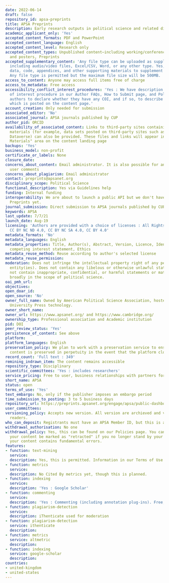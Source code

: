 ```yaml
---
date: 2022-06-14
draft: false
repository_id: apsa-preprints
title: APSA Preprints
description: Early research outputs in political science and related disciplines
academic_applicant_only: 'Yes'
accepted_content_formats: PDF and PowerPoint
accepted_content_language: English
accepted_content_level: Research only
accepted_content_types: Unpublished content—including working/conference papers, presentations,
  and posters, Preprints
accepted_supplementary_content: 'Any file type can be uploaded as supplementary material
  including audio/video files, Excel/CSV, Word, or any other type. Yes, you can upload
  data, code, appendices, and other supporting materials to supplement your main content.
  Any file type is permitted but the maximum file size will be 500MB. '
access_to_content: Anyone may access full items free of charge
access_to_metadata: Free access
accessibility_conflict_interest_procedures: 'Yes : We have description of our conflict
  of interest procedure in our Author FAQs, How to Submit page, and Policies. We ask
  authors to declare whether they have any COI, and if so, to describe it in a declaration
  which is posted on the content page.'
account_creation: Only needed for submission
associated_editor: 'No'
associated_journal: APSA journals published by CUP
author_pid: ORCID
availability_of_associated_content: Links to third-party sites containing supplementary
  materials (for example, data sets posted on third-party sites such as the Harvard
  Dataverse) can also be provided. These files and links will appear in a "Supplementary
  Materials" area on the content landing page
backups: 'Yes'
business_model: non-profit
certificate_or_labels: None
closure_date:
concerns_about_content: Email administrator. It is also possible for any user to 'Report'
  user comments
concerns_about_plagiarism: Email administrator
contact: preprints@apsanet.org
disciplinary_scope: Political Science
functional_description: Yes via Guidelines help
funding: Internal funding
interoperability: We are about to launch a public API but we don't have one on APSA
  Preprints yet.
journal_submission: Direct submission to APSA journals published by CUP
keywords: APSA
last_update: 7/7/21
launch_date: Aug-19
licensing: 'Authors are provided with a choice of licenses : All Rights Reserved,
  CC BY NC ND 4.0, CC BY NC SA 4.0, CC BY 4.0'
metadata_formats: 'No'
metadata_languages: English
metadata_properties: Title, Author(s), Abstract, Version, Licence, Identifier, Author’s
  competing interest statement, Ethics
metadata_reuse_method: Reuse according to author's selected license
metadata_reuse_permission:
moderation: Does not infringe the intellectual property right of any person(s) or
  entity(ies). Does not contain any libelous or otherwise unlawful statements. Does
  not contain inappropriate, confidential, or harmful statements or materials. Falls
  broadly in the scope of political science.
oai_pmh_url:
objectives:
open_doar_id:
open_source: 'No'
owner_full_name: Owned by American Political Science Association, hosted by Cambridge
  University Press technology.
owner_short_name:
owner_url: https://www.apsanet.org/ and https://www.cambridge.org/
ownership_type: Professional association and Academic institution
pid: DOI
peer_review_status: 'Yes'
persistence_of_content: See above
platform:
platform_languages: English
preservation_policy: We plan to work with a preservation service to ensure that all
  content is preserved in perpetuity in the event that the platform closes.
record_count: 'Full text : 349'
remining_indrawn_item: The content remains accessible
repository_type: Disciplinary
scientific_committees: 'Yes : includes researchers'
service_pricing: Free to user, business relationships with partners for hosting services.
short_name: APSA
status: open
terms_of_use: 'Yes'
text_embargo: No, only if the publisher imposes an embargo period
time_submission_to_posting: 3 to 5 business days
repository_url: https://preprints.apsanet.org/engage/apsa/public-dashboard
user_committees:
versioning_policy: Accepts new version. All version are archieved and visible for
  readers.
who_can_deposit: Registrants must have an APSA Member ID, but this is also free.
withdrawal_authorisation: No one
withdrawal_policy: Yes, this can be found on our Policies page. You can request that
  your content be marked as "retracted" if you no longer stand by your findings or
  your content contains fundamental errors.
features:
- function: text-mining
  service:
  description: Yes, this is permitted. Information in our Terms of Use.
- function: metrics
  service:
  description: No Cited By metrics yet, though this is planned.
- function: indexing
  service:
  description: 'Yes : Google Scholar'
- function: commenting
  service:
  description: 'Yes : Commenting (including annotation plug-ins). Free, requires registration'
- function: plagiarism-detection
  service:
  description: iThenticate used for moderation
- function: plagiarism-detection
  service: ithenticate
  description:
- function: metrics
  service: altmetric
  description:
- function: indexing
  service: google-scholar
  description:
countries:
- united-kingdom
- united-states
---
```



